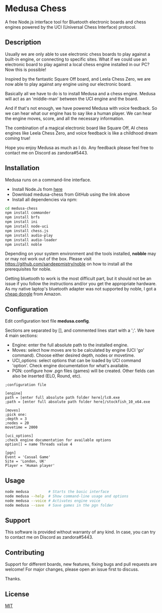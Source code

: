 # Medusa Chess

A free Node.js interface tool for Bluetooth electronic boards and chess engines powered by the UCI (Universal Chess Interface) protocol.

## Description

Usually we are only able to use electronic chess boards to play against a built-in engine, or connecting to specific sites. What if we could use an electronic board to play against a local chess engine installed in our PC? Now this is possible!

Inspired by the fantastic Square Off board, and Leela Chess Zero, we are now able to play against any engine using our electronic board.

Basically all we have to do is to install Medusa and a chess engine. Medusa will act as an 'middle-man' between the UCI engine and the board.

And if that's not enough, we have powered Medusa with voice feedback. So we can hear what our engine has to say like a human player. We can hear the engine moves, score, and all the necessary information.

The combination of a magical electronic board like Square Off, AI chess engines like Leela Chess Zero, and voice feedback is like a childhood dream coming true!

Hope you enjoy Medusa as much as I do. Any feedback please feel free to contact me on Discord as zandora#5443.

## Installation

Medusa runs on a command-line interface.

<ul>
<li>Install Node.Js from <a href="https://nodejs.org/en/download/">here</a></li>
<li>Download medusa-chess from GitHub using the link above</li>
<li>Install all dependencies via npm:</li>
</ul>

```bash
cd medusa-chess
npm install commander
npm install brfs
npm install ini
npm install node-uci
npm install chess.js
npm install audio-play
npm install audio-loader
npm install noble
```

Depending on your system environment and the tools installed, **nobble** may or may not work out of the box. Please visit <a href="https://github.com/sandeepmistry/noble">https://github.com/sandeepmistry/noble</a> on how to install all the prerequisites for noble.

Getting bluetooth to work is the most difficult part, but it should not be an issue if you follow the instructions and/or you get the appropriate hardware. As my native laptop's bluetooth adapter was not supported by noble, I got a <a href="https://www.amazon.co.uk/Bluetooth-Yeung-Qee-Compatible-computers-black-1/dp/B07F67Q2KV/ref=sr_1_1?ie=UTF8&qid=1551884488&sr=8-1&keywords=CSR8510+A10+bluetooth+adapter">cheap dongle</a> from Amazon. 

## Configuration

Edit configuration text file **medusa.config**. 

Sections are separated by [], and commented lines start with a ';'. We have 4 main sections:

<ul>
<li>Engine:			enter the full absolute path to the installed engine.</li>
<li>Moves:			select how moves are to be calculated by engine (UCI 'go' command). Choose either desired depth, nodes or movetime.</li>
<li>UCI_options:	select options that can be loaded by UCI command 'option'. Check engine documentation for what's available.</li>
<li>PGN:			configure how .pgn files (games) will be created. Other fields can also be inserted (ELO, Round, etc).</li>
</ul>

```
;configuration file

[engine]
path = [enter full absolute path folder here]/lc0.exe
;path = [enter full absolute path folder here]/stockfish_10_x64.exe

[moves]
;pick one:
;depth = 3
;nodes = 20
movetime = 2000

[uci_options]
;check engine documentation for available options
option[] = name Threads value 4

[pgn]
Event = 'Casual Game'
Site = 'London, UK'
Player = 'Human player'
```

## Usage

```bash
node medusa 		# Starts the basic interface
node medusa --help  # Show command-line usage and options
node medusa --voice # Activates engine voice
node medusa --save	# Save games in the pgn folder
```

## Support

This software is provided without warranty of any kind. In case, you can try to contact me on Discord as zandora#5443.

## Contributing

Support for different boards, new features, fixing bugs and pull requests are welcome! For major changes, please open an issue first to discuss.

Thanks.

## License
[MIT](https://choosealicense.com/licenses/mit/)
